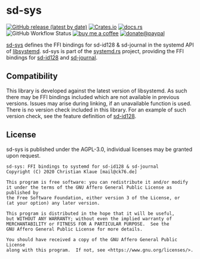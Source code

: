 # sd-sys

[![GitHub release (latest by date)](https://img.shields.io/github/v/release/ente76/sd-sys?label=github&logo=github)](https://github.com/ente76/sd-sys)  [![Crates.io](https://img.shields.io/crates/v/sd-sys)](https://crates.io/crates/sd-sys)  [![docs.rs](https://docs.rs/sd-sys/badge.svg)](https://docs.rs/sd-sys/)  ![GitHub Workflow Status](https://img.shields.io/github/workflow/status/ente76/sd-sys/test?label=test&logo=github) [![buy me a coffee](https://img.shields.io/badge/buy%20me%20a%20coffee-or%20I%20sing-53a0d0?style=flat&logo=Buy-Me-A-Coffee)](https://www.buymeacoffee.com/ente)  [![donate@paypal](https://img.shields.io/badge/paypal-donation-53a0d0?style=flat&logo=paypal)](https://www.paypal.com/donate?hosted_button_id=CRGNTJBS4AD4G)  

[sd-sys](https://github.com/ente76/sd-sys) defines the FFI bindings for sd-id128 & sd-journal in the systemd API of [libsystemd](https://www.freedesktop.org/software/systemd/man/sd-id128.html).  sd-sys is part of the [systemd.rs](https://github.com/ente76/systemd.rs) project, providing the FFI bindings for [sd-id128](https://github.com/ente76/sd-id128) and [sd-journal](https://github.com/ente76/sd-journal).

## Compatibility

This library is developed against the latest version of libsystemd. As such there may be FFI bindings included which are not available in previous versions. Issues may arise during linking, if an unavailable function is used. There is no version check included in this library. For an example of such version check, see the feature definition of [sd-id128](https://github.com/ente76/sd-id128).

## License

sd-sys is published under the AGPL-3.0, individual licenses may be granted upon request.

```license
sd-sys: FFI bindings to systemd for sd-id128 & sd-journal
Copyright (C) 2020 Christian Klaue [mail@ck76.de]

This program is free software: you can redistribute it and/or modify
it under the terms of the GNU Affero General Public License as published by
the Free Software Foundation, either version 3 of the License, or
(at your option) any later version.

This program is distributed in the hope that it will be useful,
but WITHOUT ANY WARRANTY; without even the implied warranty of
MERCHANTABILITY or FITNESS FOR A PARTICULAR PURPOSE.  See the
GNU Affero General Public License for more details.

You should have received a copy of the GNU Affero General Public License
along with this program.  If not, see <https://www.gnu.org/licenses/>.
```
